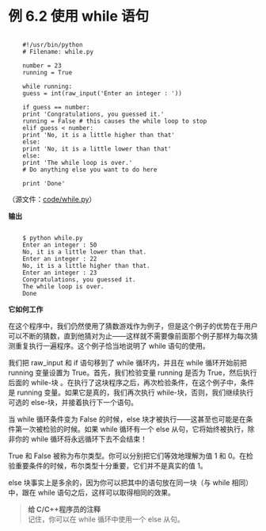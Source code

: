 # 例 6.2 使用 while 语句

```

    #!/usr/bin/python
    # Filename: while.py
    
    number = 23
    running = True
    
    while running:
    guess = int(raw_input('Enter an integer : '))
    
    if guess == number:
    print 'Congratulations, you guessed it.' 
    running = False # this causes the while loop to stop
    elif guess < number:
    print 'No, it is a little higher than that' 
    else:
    print 'No, it is a little lower than that' 
    else:
    print 'The while loop is over.' 
    # Do anything else you want to do here
    
    print 'Done'

```

（源文件：[code/while.py](http://woodpecker.org.cn/abyteofpython_cn/chinese/code/while.py)）

**输出**

```

    $ python while.py
    Enter an integer : 50
    No, it is a little lower than that.
    Enter an integer : 22
    No, it is a little higher than that.
    Enter an integer : 23
    Congratulations, you guessed it.
    The while loop is over.
    Done

```

**它如何工作**

在这个程序中，我们仍然使用了猜数游戏作为例子，但是这个例子的优势在于用户可以不断的猜数，直到他猜对为止——这样就不需要像前面那个例子那样为每次猜测重复执行一遍程序。这个例子恰当地说明了 while 语句的使用。

我们把 raw_input 和 if 语句移到了 while 循环内，并且在 while 循环开始前把 running 变量设置为 True。首先，我们检验变量 running 是否为 True，然后执行后面的  while-块 。在执行了这块程序之后，再次检验条件，在这个例子中，条件是 running 变量。如果它是真的，我们再次执行 while-块，否则，我们继续执行可选的 else-块，并接着执行下一个语句。

当 while 循环条件变为 False 的时候，else 块才被执行——这甚至也可能是在条件第一次被检验的时候。如果 while 循环有一个 else 从句，它将始终被执行，除非你的 while 循环将永远循环下去不会结束！

True 和 False 被称为布尔类型。你可以分别把它们等效地理解为值 1 和 0。在检验重要条件的时候，布尔类型十分重要，它们并不是真实的值 1。

else 块事实上是多余的，因为你可以把其中的语句放在同一块（与 while  相同）中，跟在 while 语句之后，这样可以取得相同的效果。

> **给 C/C++程序员的注释**  
记住，你可以在 while 循环中使用一个 else 从句。
